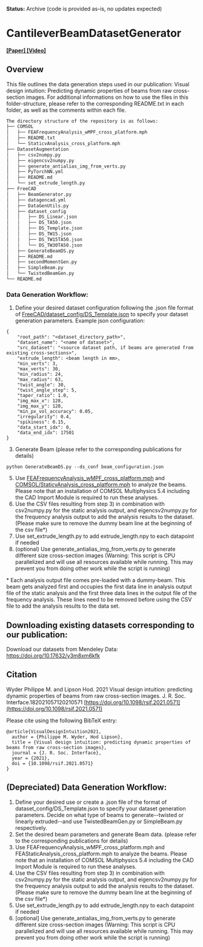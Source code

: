 **Status:** Archive (code is provided as-is, no updates expected)

# CantileverBeamDatasetGenerator

#### [ [Paper] ](https://doi.org/10.1098/rsif.2021.0571) [ [Video] ](TBD)

## Overview
This file outlines the data generation steps used in our publication: Visual design intuition: Predicting dynamic properties of beams from raw cross-section images. For additional informations on how to use the files in this folder-structure, please refer to the corresponding README.txt in each folder, as well as the comments within each file.
```bash
The directory structure of the repository is as follows:
├── COMSOL
│   ├── FEAFrequencyAnalysis_wMPF_cross_platform.mph
│   ├── README.txt
│   └── StaticvAnalysis_cross_platform.mph
├── DatasetAugmentation
│   ├── csv2numpy.py
│   ├── eigencsv2numpy.py
│   ├── generate_antialias_img_from_verts.py
│   ├── PyTorchNN.yml
│   ├── README.md
│   └── set_extrude_length.py
├── FreeCAD
│   ├── BeamGenerator.py
│   ├── datagencad.yml
│   ├── DataGenUtils.py
│   ├── dataset_config
│   │   ├── DS_Linear.json
│   │   ├── DS_TA50.json
│   │   ├── DS_Template.json
│   │   ├── DS_TW15.json
│   │   ├── DS_TW15TA50.json
│   │   └── DS_TW30TA50.json
│   ├── GenerateBeamDS.py
│   ├── README.md
│   ├── secondMomentGen.py
│   ├── SimpleBeam.py
│   └── TwistedBeamGen.py
└── README.md
```
### Data Generation Workflow:
1) Define your desired dataset configuration following the .json file format of [FreeCAD/dataset_config/DS_Template.json](dataset_config/DS_Template.json) to specify your dataset generation parameters.
Example json configuration:
```
{
	"root_path": "<dataset_directory_path>",
	"dataset_name": "<name of dataset>",
	"src_dataset": "<source dataset path, if beams are generated from existing cross-sections>",
	"extrude_length": <beam length in mm>,
	"min_verts": 3,
	"max_verts": 30,
	"min_radius": 24,
	"max_radius": 63,
	"twist_angle": 30,
	"twist_angle_step": 5,
	"taper_ratio": 1.0,
	"img_max_x": 128,
	"img_max_y": 128,
	"min_px_vol_accuracy": 0.05,
	"irregularity": 0.4,
	"spikiness": 0.15,
	"data_start_idx": 0,
	"data_end_idx": 17501
}
```
3) Generate Beam (please refer to the corresponding publications for details)
```
python GenerateBeamDS.py --ds_conf beam_configuration.json
```
5) Use [FEAFrequencyAnalysis_wMPF_cross_platform.mph](COMSOL/FEAFrequencyAnalysis_wMPF_cross_platform.mph) and [COMSOL/StaticvAnalysis_cross_platform.mph](FEAStaticAnalysis_cross_platform.mph) to analyze the beams. Please note that an installation of COMSOL Multiphysics 5.4 including the CAD Import Module is required to run these analyses.
6) Use the CSV files resulting from step 3) in combination with csv2numpy.py for the static analysis output, and eigencsv2numpy.py for the frequency analysis output to add the analysis results to the dataset. (Please make sure to remove the dummy beam line at the beginning of the csv file\*)
7) Use set_extrude_length.py to add extrude_length.npy to each datapoint if needed
8) (optional) Use generate_antialias_img_from_verts.py to generate different size cross-section images (Warning: This script is CPU parallelized and will use all resources available while running. This may prevent you from doing other work while the script is running)



\* Each analysis output file comes pre-loaded with a dummy-beam. This beam gets analyzed first and occupies the first data line in analysis output file of the static analysis and the first three data lines in the output file of the frequency analysis. These lines need to be removed before using the CSV file to add the analysis results to the data set.

## Downloading existing datasets corresponding to our publication:
Download our datasets from Mendeley Data: https://doi.org/10.17632/y3m8xm6kfk

## Citation
Wyder Philippe M. and Lipson Hod. 2021 Visual design intuition: predicting dynamic properties of beams from raw cross-section images. J. R. Soc. Interface.182021057120210571
[https://doi.org/10.1098/rsif.2021.0571](https://doi.org/10.1098/rsif.2021.0571)

Please cite using the following BibTeX entry:
```
@article{VisualDesignIntuition2021,
  author = {Philippe M. Wyder, Hod Lipson},
  title = {Visual design intuition: predicting dynamic properties of beams from raw cross-section images},
  journal = {J. R. Soc. Interface},
  year = {2021},
  doi = {10.1098/rsif.2021.0571}
}
```
## (Depreciated) Data Generation Workflow:
1) Define your desired use or create a .json file of the format of dataset_config/DS_Template.json to specify your dataset generation parameters.
Decide on what type of beams to generate--twisted or linearly extruded--and use TwistedBeamGen.py or SimpleBeam.py respectively.
2) Set the desired beam parameters and generate Beam data. (please refer to the corresponding publications for details)
3) Use FEAFrequencyAnalysis_wMPF_cross_platform.mph and FEAStaticAnalysis_cross_platform.mph to analyze the beams. Please note that an installation of COMSOL Multiphysics 5.4 including the CAD Import Module is required to run these analyses.
4) Use the CSV files resulting from step 3) in combination with csv2numpy.py for the static analysis output, and eigencsv2numpy.py for the frequency analysis output to add the analysis results to the dataset. (Please make sure to remove the dummy beam line at the beginning of the csv file\*)
5) Use set_extrude_length.py to add extrude_length.npy to each datapoint if needed
6) [optional] Use generate_antialias_img_from_verts.py to generate different size cross-section images (Warning: This script is CPU parallelized and will use all resources available while running. This may prevent you from doing other work while the script is running)
